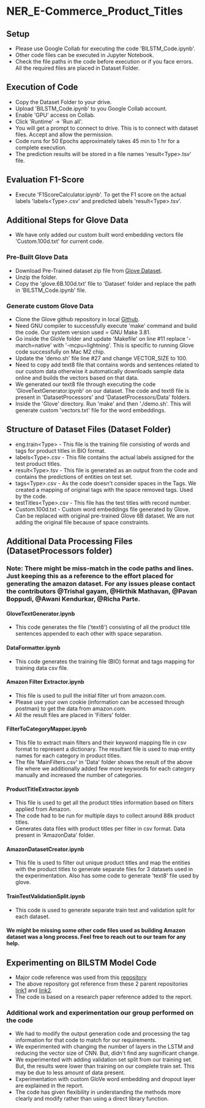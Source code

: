 # NER_E-Commerce_Product_Titles
## Setup
 - Please use Google Collab for executing the code 'BILSTM_Code.ipynb'.
 - Other code files can be executed in Jupyter Notebook.
 - Check the file paths in the code before execution or if you face errors. All the required files are placed in Dataset Folder.
## Execution of Code
 - Copy the Dataset Folder to your drive.
 - Upload 'BILSTM_Code.ipynb' to you Google Collab account.
 - Enable 'GPU' access on Collab.
 - Click 'Runtime' -> 'Run all'.
 - You will get a prompt to connect to drive. This is to connect with dataset files. Accept and allow the permission.
 - Code runs for 50 Epochs approximately takes 45 min to 1 hr for a complete execution.
 - The prediction results will be stored in a file names 'result\<Type\>.tsv' file.
## Evaluation F1-Score
 - Execute 'F1ScoreCalculator.ipynb'. To get the F1 score on the actual labels 'labels\<Type\>.csv' and predicted labels 'result\<Type\>.tsv'.
## Additional Steps for Glove Data
 - We have only added our custom built word embedding vectors file 'Custom.100d.txt' for current code.
### Pre-Built Glove Data
 - Download Pre-Trained dataset zip file from [Glove Dataset](https://nlp.stanford.edu/data/glove.6B.zip).
 - Unzip the folder.
 - Copy the 'glove.6B.100d.txt' file to 'Dataset' folder and replace the path in 'BILSTM_Code.ipynb' file.
### Generate custom Glove Data
 - Clone the Glove github repository in local [Github](https://github.com/stanfordnlp/GloVe).
 - Need GNU compiler to successfully execute 'make' command and build the code. Our system version used = GNU Make 3.81.
 - Go inside the GloVe folder and update 'Makefile' on line #11 replace '-march=native' with '-mcpu=lightning'. This is specific to running Glove code successfully on Mac M2 chip.
 - Update the 'demo.sh' file line #27 and change VECTOR_SIZE to 100.
 - Need to copy add text8 file that contains words and sentences related to our custom data otherwise it automatically downloads sample data online and builds the vectors based on that data.
 - We generated our text8 file through executing the code 'GloveTextGenerator.ipynb' on our dataset. The code and text8 file is present in 'DatasetProcessors' and 'DatasetProcessors/Data' folders.
 - Inside the 'Glove' directory. Run 'make' and then './demo.sh'. This will generate custom 'vectors.txt' file for the word embeddings.
## Structure of Dataset Files (Dataset Folder)
 - eng.train\<Type\> - This file is the training file consisting of words and tags for product titles in BIO format.
 - labels\<Type\>.csv - This file contains the actual labels assigned for the test product titles.
 - result\<Type\>.tsv - This file is generated as an output from the code and contains the predictions of entities on test set.
 - tags\<Type\>.csv - As the code doesn't consider spaces in the Tags. We created a mapping of original tags with the space removed tags. Used by the code.
 - testTitles\<Type\>.csv - This file has the test titles with record number.
 - Custom.100d.txt - Custom word embeddings file generated by Glove. Can be replaced with original pre-trained Glove 6B dataset. We are not adding the original file because of space constraints.
## Additional Data Processing Files (DatasetProcessors folder)
### Note: There might be miss-match in the code paths and lines. Just keeping this as a reference to the effort placed for generating the amazon dataset. For any issues please contact the contributors @Trishal gayam, @Hirthik Mathavan, @Pavan Boppudi, @Awani Kendurkar, @Richa Parte.
#### GloveTextGenerator.ipynb
 - This code generates the file ('text8') consisting of all the product title sentences appended to each other with space separation.
#### DataFormatter.ipynb
 - This code generates the training file (BIO) format and tags mapping for training data csv file.
#### Amazon Filter Extractor.ipynb
 - This file is used to pull the initial filter url from amazon.com.
 - Please use your own cookie (information can be accessed through postman) to get the data from amazon.com.
 - All the result files are placed in 'Filters' folder.
#### FilterToCategoryMapper.ipynb
 - This file to extract main filters and their keyword mapping file in csv format to represent a dictionary. The resultant file is used to map entity names for each category in product titles.
 - The file 'MainFilters.csv' in 'Data' folder shows the result of the above file where we additionally added few more keywords for each category manually and increased the number of categories.
#### ProductTitleExtractor.ipynb
 - This file is used to get all the product titles information based on filters applied from Amazon.
 - The code had to be run for multiple days to collect around 88k product titles.
 - Generates data files with product titles per filter in csv format. Data present in 'AmazonData' folder.
#### AmazonDatasetCreator.ipynb
 - This file is used to filter out unique product titles and map the entities with the product titles to generate separate files for 3 datasets used in the experimentation. Also has some code to generate 'text8' file used by glove.
#### TrainTestValidationSplit.ipynb
 - This code is used to generate separate train test and validation split for each dataset.
#### We might be missing some other code files used as building Amazon dataset was a long process. Feel free to reach out to our team for any help.

## Experimenting on BILSTM Model Code
 - Major code reference was used from this [repository](https://github.com/jayavardhanr/End-to-end-Sequence-Labeling-via-Bi-directional-LSTM-CNNs-CRF-Tutorial)
 - The above repository got reference from these 2 parent repositories [link1](https://github.com/ZhixiuYe/NER-pytorch) and [link2](https://github.com/glample/tagger).
 - The code is based on a research paper reference added to the report.
### Additional work and experimentation our group performed on the code
 - We had to modify the output generation code and processing the tag information for that code to match for our requirements.
 - We experimented with changing the number of layers in the LSTM and reducing the vector size of CNN. But, didn't find any sugnificant change.
 - We experimented with adding validation set split from our training set. But, the results were lower than training on our complete train set. This may be due to less amount of data present.
 - Experimentation with custom GloVe word embedding and dropout layer are explained in the report.
 - The code has given flexibility in understanding the methods more clearly and modify rather than using a direct library function.
